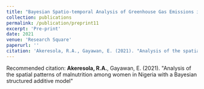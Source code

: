 ```yaml
---
title: "Bayesian Spatio-temporal Analysis of Greenhouse Gas Emissions in Africa"
collection: publications
permalink: /publication/preprint11
excerpt: 'Pre-print'
date: 2021
venue: 'Research Square'
paperurl: ''
citation: 'Akeresola, R.A., Gayawan, E. (2021). "Analysis of the spatial patterns of malnutrition among women in Nigeria with a Bayesian structured additive model" '
---
```

Recommended citation: **Akeresola, R.A.**, Gayawan, E. (2021). "Analysis of the spatial patterns of malnutrition among women in Nigeria with a Bayesian structured additive model" 


